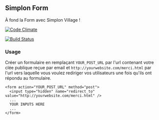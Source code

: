## Simplon Form

À fond la Form avec Simplon Village !

[![Code Climate](https://codeclimate.com/github/SimplonVillage/simplonform/badges/gpa.svg)](https://codeclimate.com/github/SimplonVillage/simplonform)

[![Build Status](https://travis-ci.org/SimplonVillage/simplonform.svg)](https://travis-ci.org/SimplonVillage/simplonform)

### Usage

Créer un formulaire en remplaçant `YOUR_POST_URL` par l'url contenant votre clée publique reçue par email et `http://yourwebsite.com/merci.html` par l'url vers laquelle vous voulez rediriger vos utilisateurs une fois qu'ils ont répondu au formulaire.

    <form action="YOUR_POST_URL" method="post">
      <input type="hidden" name="redirect_to" value="http://yourwebsite.com/merci.html" />
      ...
      YOUR INPUTS HERE
      ...
    </form>

